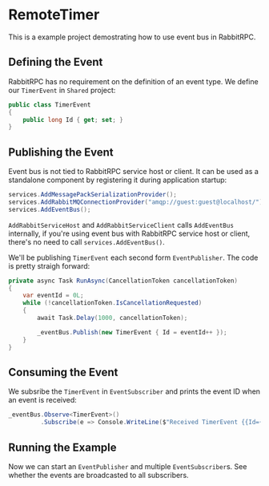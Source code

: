 # RemoteTimer
This is a example project demostrating how to use event bus in RabbitRPC.

## Defining the Event
RabbitRPC has no requirement on the definition of an event type. We define our `TimerEvent` in `Shared` project:
```csharp
public class TimerEvent
{
    public long Id { get; set; }
}
```

## Publishing the Event
Event bus is not tied to RabbitRPC service host or client. It can be used as a standalone component by registering it during application startup:
```csharp
services.AddMessagePackSerializationProvider();
services.AddRabbitMQConnectionProvider("amqp://guest:guest@localhost/");
services.AddEventBus();
```
`AddRabbitServiceHost` and `AddRabbitServiceClient` calls `AddEventBus` internally, if you're using event bus with RabbitRPC service host or client, there's no need to call `services.AddEventBus()`.

We'll be publishing `TimerEvent` each second form `EventPublisher`. The code is pretty straigh forward:
```csharp
private async Task RunAsync(CancellationToken cancellationToken)
{
    var eventId = 0L;
    while (!cancellationToken.IsCancellationRequested)
    {
        await Task.Delay(1000, cancellationToken);

        _eventBus.Publish(new TimerEvent { Id = eventId++ });
    }
}
```

## Consuming the Event
We subsribe the `TimerEvent` in `EventSubscriber` and prints the event ID when an event is received:
```csharp
_eventBus.Observe<TimerEvent>()
         .Subscribe(e => Console.WriteLine($"Received TimerEvent {{Id={e.Id}}}"), _cancellationTokenSource.Token);
```

## Running the Example
Now we can start an `EventPublisher` and multiple `EventSubscriber`s. See whether the events are broadcasted to all subscribers.